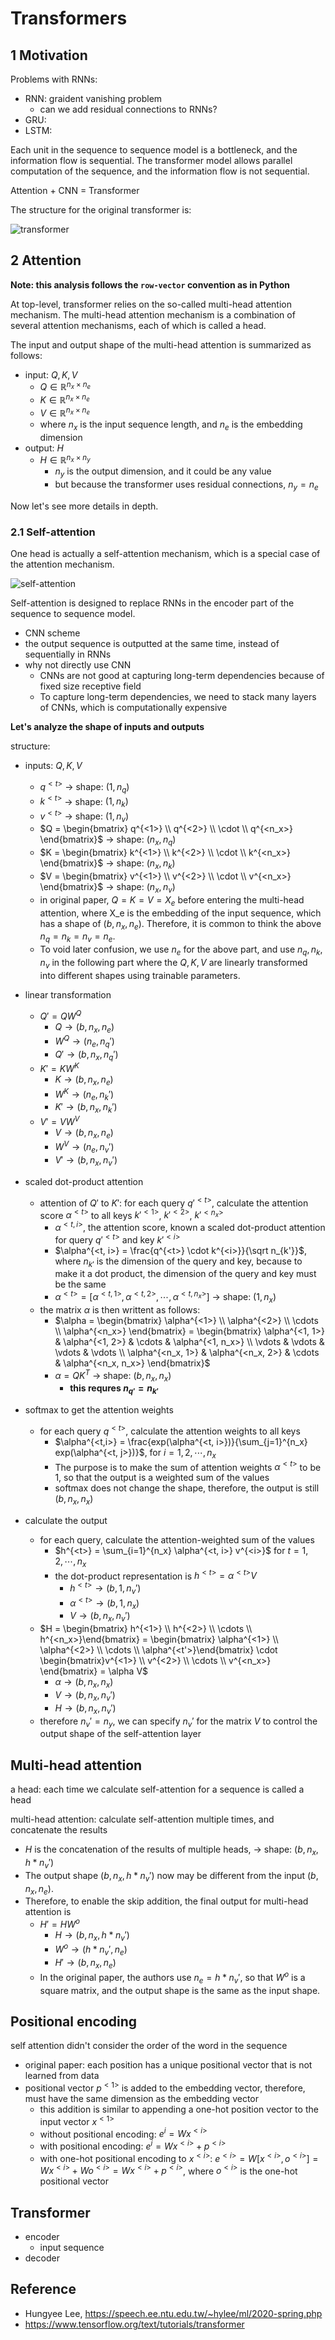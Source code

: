 # Transformers

## 1 Motivation

Problems with RNNs:
- RNN: graident vanishing problem
  - can we add residual connections to RNNs?
- GRU:
- LSTM: 

Each unit in the sequence to sequence model is a bottleneck, and the information flow is sequential.
The transformer model allows parallel computation of the sequence, and the information flow is not sequential.

Attention + CNN = Transformer

The structure for the original transformer is:

![transformer](images/transformer.png)


## 2 Attention

**Note: this analysis follows the `row-vector` convention as in Python**

At top-level, transformer relies on the so-called multi-head attention mechanism. 
The multi-head attention mechanism is a combination of several attention mechanisms, each of which is called a head.

The input and output shape of the multi-head attention is summarized as follows:
- input: $Q, K, V$
  - $Q \in \mathbb{R}^{n_x \times n_e}$
  - $K \in \mathbb{R}^{n_x \times n_e}$
  - $V \in \mathbb{R}^{n_x \times n_e}$
  - where $n_x$ is the input sequence length, and $n_e$ is the embedding dimension
- output: $H$
  - $H \in \mathbb{R}^{n_x \times n_y}$
    - $n_y$ is the output dimension, and it could be any value
    - but because the transformer uses residual connections, $n_y = n_e$

Now let's see more details in depth.

### 2.1 Self-attention
One head is actually a self-attention mechanism, which is a special case of the attention mechanism.

![self-attention](images/self-attention.png)

Self-attention is designed to replace RNNs in the encoder part of the sequence to sequence model.
- CNN scheme
- the output sequence is outputted at the same time, instead of sequentially in RNNs
- why not directly use CNN
  - CNNs are not good at capturing long-term dependencies because of fixed size receptive field
  - To capture long-term dependencies, we need to stack many layers of CNNs, which is computationally expensive

**Let's analyze the shape of inputs and outputs**

structure:
- inputs: $Q, K, V$
  - $q^{<t>}$ $\rightarrow$ shape: $(1, n_q)$
  - $k^{<t>}$ $\rightarrow$ shape: $(1, n_k)$
  - $v^{<t>}$ $\rightarrow$ shape: $(1, n_v)$
  - $Q = \begin{bmatrix} q^{<1>} \\ q^{<2>} \\ \cdot \\ q^{<n_x>} \end{bmatrix}$ $\rightarrow$ shape: $(n_x, n_q)$
  - $K = \begin{bmatrix} k^{<1>} \\ k^{<2>} \\ \cdot \\ k^{<n_x>} \end{bmatrix}$ $\rightarrow$ shape: $(n_x, n_k)$
  - $V = \begin{bmatrix} v^{<1>} \\ v^{<2>} \\ \cdot \\ v^{<n_x>} \end{bmatrix}$ $\rightarrow$ shape: $(n_x, n_v)$
  - in original paper, $Q = K = V = X_e$ before entering the multi-head attention, where X_e is the embedding of the input sequence, which has a shape of $(b, n_x, n_e)$. Therefore, it is common to think the above $n_q = n_k = n_v = n_e$. 
  - To void later confusion, we use $n_e$ for the above part, and use $n_q, n_k, n_v$ in the following part where the $Q,K,V$ are linearly transformed into different shapes using trainable parameters.

- linear transformation
  - $Q' = QW^Q$ 
    - $Q \rightarrow (b,  n_x, n_e)$
    - $W^Q \rightarrow (n_e, n_q')$
    - $Q' \rightarrow (b, n_x,n_q')$ 
  - $K' = KW^K$
    - $K \rightarrow (b,  n_x, n_e)$
    - $W^K \rightarrow (n_e, n_k')$
    - $K' \rightarrow (b, n_x,n_k')$ 
  - $V' = VW^V$
    - $V \rightarrow (b, n_x, n_e)$
    - $W^V \rightarrow (n_e, n_v')$
    - $V' \rightarrow (b, n_x,n_v')$ 

- scaled dot-product attention
  - attention of $Q'$ to $K'$: for each query $q'^{<t>}$, calculate the attention score $\alpha^{<t>}$ to all keys $k'^{<1>}$, $k'^{<2>}$, $k'^{<n_x>}$
    - $\alpha^{<t, i>}$, the attention score, known a scaled dot-product attention for query $q'^{<t>}$ and key $k'^{<i>}$
    - $\alpha^{<t, i>} = \frac{q^{<t>} \cdot k^{<i>}}{\sqrt n_{k'}}$, where $n_{k'}$ is the dimension of the query and key, because to make it a dot product, the dimension of the query and key must be the same
    - $\alpha^{<t>} = [\alpha^{<t, 1>}, \alpha^{<t, 2>}, \cdots, \alpha^{<t, n_x>}]$ $\rightarrow$ shape: $(1, n_x)$
  - the matrix $\alpha$ is then writtent as follows:
    - $\alpha = \begin{bmatrix} \alpha^{<1>} \\ \alpha^{<2>} \\ \cdots \\ \alpha^{<n_x>} \end{bmatrix} = \begin{bmatrix} \alpha^{<1, 1>} & \alpha^{<1, 2>} & \cdots & \alpha^{<1, n_x>} \\ \vdots & \vdots & \vdots & \vdots \\ \alpha^{<n_x, 1>} & \alpha^{<n_x, 2>} & \cdots & \alpha^{<n_x, n_x>} \end{bmatrix}$
    - $\alpha = QK^T$ $\rightarrow$ shape: $(b, n_x, n_x)$
      - **this requres $n_{q'} = n_{k'}$**
  
- softmax to get the attention weights
  - for each query $q^{<t>}$, calculate the attention weights to all keys
    - $\alpha^{<t,i>} = \frac{exp(\alpha^{<t, i>})}{\sum_{j=1}^{n_x} exp(\alpha^{<t, j>})}$, for $i = 1, 2, \cdots, n_x$
    - The purpose is to make the sum of attention weights $\alpha^{<t>}$ to be 1, so that the output is a weighted sum of the values
    - softmax does not change the shape, therefore, the output is still $(b, n_x, n_x)$

- calculate the output
  - for each query, calculate the attention-weighted sum of the values
    - $h^{<t>} = \sum_{i=1}^{n_x} \alpha^{<t, i>} v^{<i>}$ for $t = 1, 2, \cdots, n_x$
    - the dot-product representation is $h^{<t>} = \alpha^{<t>} V$
      - $h^{<t>} \rightarrow (b, 1, n_v')$
      - $\alpha^{<t>} \rightarrow (b, 1, n_x)$
      - $V \rightarrow (b, n_x, n_v')$
  - $H = \begin{bmatrix} h^{<1>} \\ h^{<2>} \\ \cdots \\ h^{<n_x>}\end{bmatrix} = \begin{bmatrix} \alpha^{<1>} \\ \alpha^{<2>} \\ \cdots \\ \alpha^{<t'>}\end{bmatrix} \cdot \begin{bmatrix}v^{<1>} \\ v^{<2>} \\ \cdots \\ v^{<n_x>} \end{bmatrix} = \alpha V$ 
    - $\alpha \rightarrow (b, n_x, n_x)$
    - $V \rightarrow (b, n_x, n_v')$
    - $H \rightarrow (b, n_x, n_v')$
  - therefore $n_v' = n_y$, we can specify $n_v'$ for the matrix $V$ to control the output shape of the self-attention layer

## Multi-head attention
a head: each time we calculate self-attention for a sequence is called a head

multi-head attention: calculate self-attention multiple times, and concatenate the results
- $H$ is the concatenation of the results of multiple heads, $\rightarrow$ shape: $(b, n_x, h*n_v')$ 
- The output shape $(b, n_x, h*n_v')$ now may be different from the input $(b, n_x, n_e)$.
- Therefore, to enable the skip addition, the final output for multi-head attention is 
  - $H' = HW^o$
    - $H \rightarrow (b, n_x, h*n_v')$
    - $W^o \rightarrow (h*n_v', n_e)$
    - $H' \rightarrow (b, n_x, n_e)$
  - In the original paper, the authors use $n_e = h*n_v'$, so that $W^o$ is a square matrix, and the output shape is the same as the input shape.

## Positional encoding
self attention didn't consider the order of the word in the sequence
- original paper: each position has a unique positional vector that is not learned from data
- positional vector $p^{<1>}$ is added to the embedding vector, therefore, must have the same dimension as the embedding vector
  - this addition is similar to appending a one-hot position vector to the input vector $x^{<1>}$
  - without positional encoding: $e^{{i}} = Wx^{<i>}$ 
  - with positional encoding: $e^{{i}} = Wx^{<i>} + p^{<i>}$
  - with one-hot positional encoding to $x^{<i>}$: $e^{<i>} = W[x^{<i>},o^{<i>}] = Wx^{<i>} + Wo^{<i>} = Wx^{<i>} + p^{<i>}$, where $o^{<i>}$ is the one-hot positional vector

## Transformer

- encoder
  - input sequence 
- decoder

## Reference
- Hungyee Lee, https://speech.ee.ntu.edu.tw/~hylee/ml/2020-spring.php
- https://www.tensorflow.org/text/tutorials/transformer